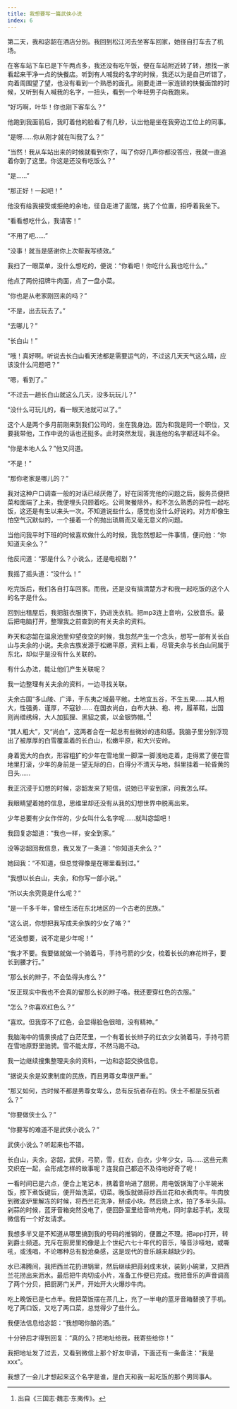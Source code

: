 ```yaml
---
title: 我想要写一篇武侠小说
index: 6
---
```


第二天，我和宓韶在酒店分别。我回到松江河去坐客车回家，她径自打车去了机场。

在客车站下车已是下午两点多，我还没有吃午饭，便在车站附近转了转，想找一家看起来干净一点的快餐店。听到有人喊我的名字的时候，我还以为是自己听错了，向着周围望了望，也没有看到一个熟悉的面孔。刚要走进一家连锁的快餐面馆的时候，又听到有人喊我的名字，一扭头，看到一个年轻男子向我跑来。

“好巧啊，叶华！你也刚下客车么？”

他跑到我面前后，我盯着他的脸看了有几秒，认出他是坐在我旁边工位上的同事。

“是呀……你从刚才就在叫我了么？”

“当然！我从车站出来的时候就看到你了，叫了你好几声你都没答应，我就一直追着你到了这里。你这是还没有吃饭么？”

“是……”

“那正好！一起吧！”

他没有给我接受或拒绝的余地，径自走进了面馆，挑了个位置，招呼着我坐下。

“看看想吃什么，我请客！”

“不用了吧……”

“没事！就当是感谢你上次帮我写绩效。”

我扫了一眼菜单，没什么想吃的，便说：“你看吧！你吃什么我也吃什么。”

他点了两份招牌牛肉面，点了一盘小菜。

“你也是从老家刚回来的吗？”

“不是，出去玩去了。”

“去哪儿？”

“长白山！”

“哦！真好啊。听说去长白山看天池都是需要运气的，不过这几天天气这么晴，应该没什么问题吧？”

“嗯，看到了。”

“不过去一趟长白山就这么几天，没多玩玩儿？”

“没什么可玩儿的，看一眼天池就可以了。”

这个人是两个多月前刚来到我们公司的，坐在我身边。因为和我是同一个职位，又要我带他，工作中说的话也还挺多。此时突然发现，我连他的名字都还叫不全。

“你是本地人么？”他又问道。

“不是！”

“那你老家是哪儿的？”

我对这种户口调查一般的对话已经厌倦了，好在回答完他的问题之后，服务员便把菜和面端了上来，我便埋头只顾着吃。公司聚餐除外，和不怎么熟悉的异性一起吃饭，这还是有生以来头一次。不知道说些什么，感觉也没什么好说的。对方却像生怕空气沉默似的，一个接着一个的抛出琐屑而又毫无意义的问题。

当他问我平时下班的时候喜欢做什么的时候，我忽然想起一件事情，便问他：“你知道夫余么？”

他反问道：“那是什么？小说么，还是电视剧？”

我摇了摇头道：“没什么！”

吃完饭后，我们各自打车回家。而我，还是没有搞清楚方才和我一起吃饭的这个人的名字是什么。

回到出租屋后，我把脏衣服换下，扔进洗衣机。把mp3连上音响，公放音乐。最后把电脑打开，整理我之前查到的有关夫余的资料。

昨天和宓韶在温泉池里仰望夜空的时候，我忽然产生一个念头，想写一部有关长白山与夫余的小说。夫余古族发源于松嫩平原，资料上看，尽管夫余与长白山同属于东北，却似乎是没有什么关联的。

有什么办法，能让他们产生关联呢？

我一边整理有关夫余的资料，一边寻找关联。

夫余古国“多山陵、广泽，于东夷之域最平敞。土地宜五谷，不生五果……其人粗大，性强勇、谨厚，不寇钞…… 在国衣尚白，白布大袂、袍、袴，履革鞜，出国则尚缯绣绵，大人加狐狸、黑貂之裘，以金银饰帽。”[^1]

“其人粗大”，又“尚白”，这两者合在一起总有些微妙的违和感。我脑子里分别浮现出了被厚厚的白雪覆盖着的长白山，松嫩平原，和大兴安岭。

身着宽大的白衣，形容粗犷的少年在雪地里一脚深一脚浅地走着，走得累了便在雪地里打滚，少年的身前是一望无际的白，白得分不清天与地，斜里挂着一轮昏黄的日头……

我正沉浸于幻想的时候，宓韶发来了短信，说她已平安到家，问我怎么样。

我眼睛望着她的信息，思维里却还没有从我的幻想世界中脱离出来。

少年总要有少女作伴的，少女叫什么名字呢……就叫宓韶吧！

我回复宓韶道：“我也一样，安全到家。”

没等宓韶回我信息，我又发了一条道：“你知道夫余么？”

她回我：“不知道，但总觉得像是在哪里看到过。”

“我想以长白山，夫余，和你写一部小说。”

“所以夫余究竟是什么呢？”

“是一千多千年，曾经生活在东北地区的一个古老的民族。”

“这么说，你想把我写成夫余族的少女了咯？”

“还没想要，说不定是少年呢！”

“我才不要。我要做就做一个骑着马，手持弓箭的少女，梳着长长的麻花辫子，要长到腰才行。”

“那么长的辫子，不会坠得头疼么？”

“反正现实中我也不会真的留那么长的辫子咯。我还要穿红色的衣服。”

“怎么？你喜欢红色么？”

“喜欢。但我穿不了红色，会显得脸色很暗，没有精神。”

我脑海中的情景换成了白茫茫里，一个有着长长辫子的红衣少女骑着马，手持弓箭在雪地原野里驰骋。雪不能太厚，不然马跑不动。

我一边继续搜集整理夫余的资料，一边和宓韶交换信息。

“据说夫余是奴隶制度的民族，而且男尊女卑很严重。”

“那又如何，古时候不都是男尊女卑么，总有反抗者存在的。侠士不都是反抗者么？”

“你要做侠士么？”

“你要写的难道不是武侠小说么？”

武侠小说么？听起来也不错。

长白山，夫余，宓韶，武侠，弓箭，雪，红衣，白衣，少年少女，马……这些元素交织在一起，会形成怎样的故事呢？连我自己都迫不及待地好奇了呢！

一看时间已是六点，便合上笔记本，携着音响进了厨房。用电饭锅淘了小半碗米饭，按下煮饭键后，便开始洗菜，切菜。晚饭就做蒜炒西兰花和水煮肉牛。牛肉放到微波炉里解冻的时候，将西兰花洗净，掰成小块。然后烧上水，拍了多半头蒜。剁蒜的时候，蓝牙音箱突然没电了，便回卧室里给音响充电，同时拿起手机，发现微信有一个好友请求。

我想多半又是不知道从哪里搞到我的号码的推销的，便置之不理。把app打开，转到爵士频道。充斥在厨房里的像是上个世纪六七十年代的音乐，嗓音沙哑地，或嘶吼，或浅唱，不论哪种总有股沧桑感，这是现代的音乐越来越缺少的。

水已沸腾间，我把西兰花扔进锅里，然后继续把蒜剁成末状，装到小碗里，又把西兰花捞出来沥水。最后把牛肉切成小片，准备工作便已完成。我把音乐的声音调高了两个分贝，把厨房门关严，开始开大火爆炒牛肉。

吃上晚饭已是七点半。我把菜饭摆在茶几上，充了一半电的蓝牙音箱替换了手机。吃了两口饭，又吃了两口菜，总觉得少了些什么。

我便法信息给宓韶：“我想喝你酿的酒。”

十分钟后才得到回复：“真的么？把地址给我，我寄些给你！”

我把地址发了过去，又看到微信上那个好友申请，下面还有一条备注：“我是xxx”。

我想了一会儿才想起来这个名字是谁，是白天和我一起吃饭的那个男同事A。

[^1]: 出自《三国志·魏志·东夷传》。

